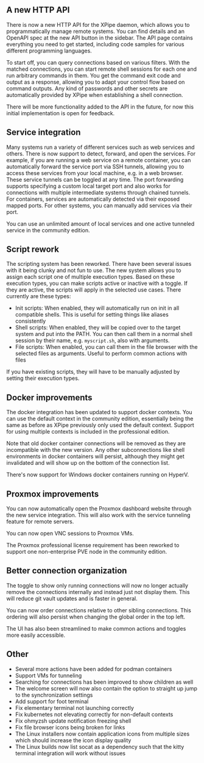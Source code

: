 ## A new HTTP API

There is now a new HTTP API for the XPipe daemon, which allows you to programmatically manage remote systems.
You can find details and an OpenAPI spec at the new API button in the sidebar.
The API page contains everything you need to get started, including code samples for various different programming languages.

To start off, you can query connections based on various filters.
With the matched connections, you can start remote shell sessions for each one and run arbitrary commands in them.
You get the command exit code and output as a response, allowing you to adapt your control flow based on command outputs.
Any kind of passwords and other secrets are automatically provided by XPipe when establishing a shell connection.

There will be more functionality added to the API in the future, for now this initial implementation is open for feedback.

## Service integration

Many systems run a variety of different services such as web services and others.
There is now support to detect, forward, and open the services.
For example, if you are running a web service on a remote container, you can automatically forward the service port via SSH tunnels, allowing you to access these services from your local machine, e.g. in a web browser.
These service tunnels can be toggled at any time.
The port forwarding supports specifying a custom local target port and also works for connections with multiple intermediate systems through chained tunnels.
For containers, services are automatically detected via their exposed mapped ports. 
For other systems, you can manually add services via their port.

You can use an unlimited amount of local services and one active tunneled service in the community edition.

## Script rework

The scripting system has been reworked. There have been several issues with it being clunky and not fun to use. The new system allows you to assign each script one of multiple execution types. Based on these execution types, you can make scripts active or inactive with a toggle. If they are active, the scripts will apply in the selected use cases. There currently are these types:
- Init scripts: When enabled, they will automatically run on init in all compatible shells. This is useful for setting things like aliases consistently
- Shell scripts: When enabled, they will be copied over to the target system and put into the PATH. You can then call them in a normal shell session by their name, e.g. `myscript.sh`, also with arguments.
- File scripts: When enabled, you can call them in the file browser with the selected files as arguments. Useful to perform common actions with files

If you have existing scripts, they will have to be manually adjusted by setting their execution types.

## Docker improvements

The docker integration has been updated to support docker contexts. You can use the default context in the community edition, essentially being the same as before as XPipe previously only used the default context. Support for using multiple contexts is included in the professional edition.

Note that old docker container connections will be removed as they are incompatible with the new version. Any other subconnections like shell environments in docker containers will persist, although they might get invalidated and will show up on the bottom of the connection list.

There's now support for Windows docker containers running on HyperV.

## Proxmox improvements

You can now automatically open the Proxmox dashboard website through the new service integration. This will also work with the service tunneling feature for remote servers.

You can now open VNC sessions to Proxmox VMs.

The Proxmox professional license requirement has been reworked to support one non-enterprise PVE node in the community edition.

## Better connection organization

The toggle to show only running connections will now no longer actually remove the connections internally and instead just not display them.
This will reduce git vault updates and is faster in general.

You can now order connections relative to other sibling connections. This ordering will also persist when changing the global order in the top left.

The UI has also been streamlined to make common actions and toggles more easily accessible.

## Other

- Several more actions have been added for podman containers
- Support VMs for tunneling
- Searching for connections has been improved to show children as well
- The welcome screen will now also contain the option to straight up jump to the synchronization settings
- Add support for foot terminal
- Fix elementary terminal not launching correctly
- Fix kubernetes not elevating correctly for non-default contexts
- Fix ohmyzsh update notification freezing shell
- Fix file browser icons being broken for links
- The Linux installers now contain application icons from multiple sizes which should increase the icon display quality
- The Linux builds now list socat as a dependency such that the kitty terminal integration will work without issues

